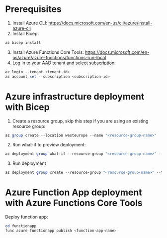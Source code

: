# Prerequisites

1. Install Azure CLI: https://docs.microsoft.com/en-us/cli/azure/install-azure-cli
2. Install Bicep:
```Powershell
az bicep install
```
3. Install Azure Functions Core Tools: https://docs.microsoft.com/en-us/azure/azure-functions/functions-run-local
4. Log in to your AAD tenant and select subscription:
```Powershell
az login --tenant <tenant-id>
az account set --subscription <subscription-id>
```

# Azure infrastructure deployment with Bicep

1. Create a resource group, skip this step if you are using an existing resource group:
```Powershell
az group create --location westeurope --name "<resource-group-name>"
```

2. Run what-if to preview deployment:
```Powershell
az deployment group what-if --resource-group "<resource-group-name>" --template-file ./bicep/main.bicep --parameters ./bicep/parameters_example.json
```

3. Run deployment
```Powershell
az deployment group create --resource-group "<resource-group-name>" --template-file ./bicep/main.bicep --parameters ./bicep/parameters_example.json
```

# Azure Function App deployment with Azure Functions Core Tools

Deploy function app:
```Powershell
cd functionapp
func azure functionapp publish <function-app-name>
```